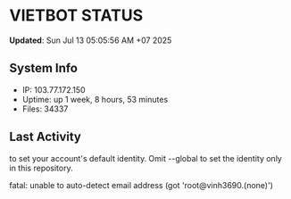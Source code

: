 # VIETBOT STATUS
**Updated**: Sun Jul 13 05:05:56 AM +07 2025

## System Info
- IP: 103.77.172.150
- Uptime: up 1 week, 8 hours, 53 minutes
- Files: 34337

## Last Activity

to set your account's default identity.
Omit --global to set the identity only in this repository.

fatal: unable to auto-detect email address (got 'root@vinh3690.(none)')
